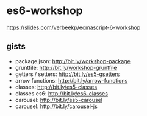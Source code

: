 # es6-workshop

https://slides.com/verbeekp/ecmascript-6-workshop


## gists

* package.json: http://bit.ly/workshop-package
* gruntfile: http://bit.ly/workshop-gruntfile
* getters / setters: http://bit.ly/es5-gsetters
* arrow functions: http://bit.ly/arrow-functions
* classes: http://bit.ly/es5-classes
* classes es6: http://bit.ly/es6-classes
* carousel: http://bit.ly/es5-carousel
* carousel: http://bit.ly/carousel-js
